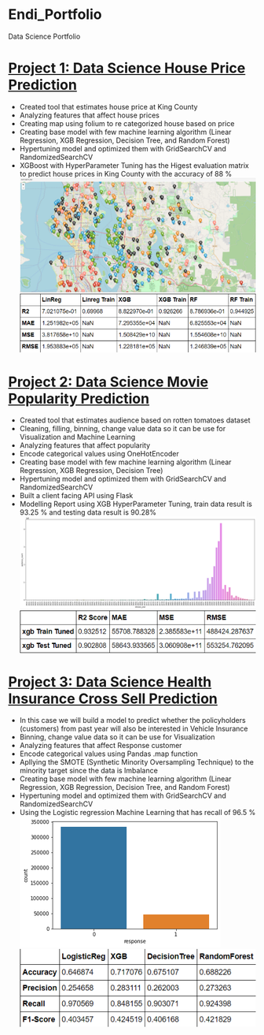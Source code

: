 # Endi_Portfolio
Data Science Portfolio

# [Project 1: Data Science House Price Prediction](https://github.com/endif1/King_County_House_Price_Predict)
* Created tool that estimates house price at King County
* Analyzing features that affect house prices
* Creating map using folium to re categorized house based on price
* Creating base model with few machine learning algorithm (Linear Regression, XGB Regression, Decision Tree, and Random Forest)
* Hypertuning model and optimized them with GridSearchCV and RandomizedSearchCV
* XGBoost with HyperParameter Tuning has the Higest evaluation matrix to predict house prices in King County with the accuracy of 88 %
![](/images/capture_20201206192236081.bmp)
![](/images/house_result.bmp)

# [Project 2: Data Science Movie Popularity Prediction](https://github.com/endif1/Movies-Popularity-Prediction)
* Created tool that estimates audience based on rotten tomatoes dataset
* Cleaning, filling, binning, change value data so it can be use for Visualization and Machine Learning  
* Analyzing features that affect popularity
* Encode categorical values using OneHotEncoder
* Creating base model with few machine learning algorithm (Linear Regression, XGB Regression, Decision Tree)
* Hypertuning model and optimized them with GridSearchCV and RandomizedSearchCV
* Built a client facing API using Flask
* Modelling Report using XGB HyperParameter Tuning, train data result is 93.25 %  and testing data result is 90.28% 
![](/images/audience_count.png)
![](/images/movie_result.bmp)

# [Project 3: Data Science Health Insurance Cross Sell Prediction](https://github.com/endif1/Health-Insurance-Cross-Sell-Prediction-)
* In this case we will build a model to predict whether the policyholders (customers) from past year will also be interested in Vehicle Insurance
* Binning, change value data so it can be use for Visualization
* Analyzing features that affect Response customer
* Encode categorical values using Pandas .map function
* Apllying the SMOTE (Synthetic Minority Oversampling Technique) to the minority target since the data is Imbalance
* Creating base model with few machine learning algorithm (Linear Regression, XGB Regression, Decision Tree, and Random Forest)
* Hypertuning model and optimized them with GridSearchCV and RandomizedSearchCV
* Using the Logistic regression Machine Learning that has recall of 96.5 %                                                                            
![](/images/response.png)
![](/images/health_result.bmp)
